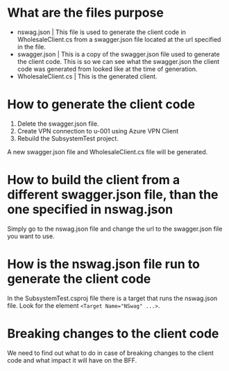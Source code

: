 
# What are the files purpose

- nswag.json | This file is used to generate the client code in WholesaleClient.cs from a swagger.json file located at the url specified in the file.
- swagger.json | This is a copy of the swagger.json file used to generate the client code. This is so we can see what the swagger.json the client code was generated from looked like at the time of generation.
- WholesaleClient.cs | This is the generated client.

# How to generate the client code

1. Delete the swagger.json file.
2. Create VPN connection to u-001 using Azure VPN Client
3. Rebuild the SubsystemTest project.

A new swagger.json file and WholesaleClient.cs file will be generated.

# How to build the client from a different swagger.json file, than the one specified in nswag.json

Simply go to the nswag.json file and change the url to the swagger.json file you want to use.

# How is the nswag.json file run to generate the client code

In the SubsystemTest.csproj file there is a target that runs the nswag.json file. Look for the element `<Target Name="NSwag" ...>`.

# Breaking changes to the client code

We need to find out what to do in case of breaking changes to the client code and what impact it will have on the BFF.
